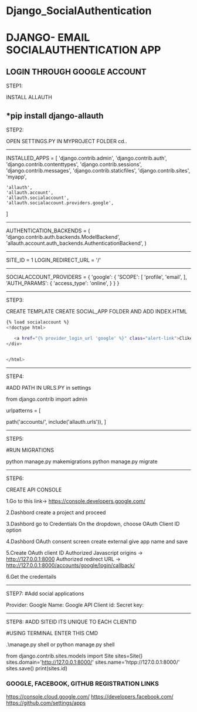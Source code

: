 # Django_SocialAuthentication
# DJANGO- EMAIL SOCIALAUTHENTICATION APP
 ## LOGIN THROUGH GOOGLE ACCOUNT
STEP1:

INSTALL ALLAUTH

*pip install django-allauth
-------------------------------------------------------------------
STEP2:

 OPEN SETTINGS.PY IN MYPROJECT FOLDER cd..
 
___________________________________________
INSTALLED_APPS = [
    'django.contrib.admin',
    'django.contrib.auth',
    'django.contrib.contenttypes',
    'django.contrib.sessions',
    'django.contrib.messages',
    'django.contrib.staticfiles',
    'django.contrib.sites',   
    'myapp',   
 
    'allauth',   
    'allauth.account',  
    'allauth.socialaccount',
    'allauth.socialaccount.providers.google', 
]
______________________________________________________________________
AUTHENTICATION_BACKENDS = (
 'django.contrib.auth.backends.ModelBackend',
 'allauth.account.auth_backends.AuthenticationBackend',
 )
________________________________________________________________________

SITE_ID = 1
LOGIN_REDIRECT_URL = '/'

______________________________________________________________________

SOCIALACCOUNT_PROVIDERS = {
    'google': {
        'SCOPE': [
            'profile',
            'email',
        ],
        'AUTH_PARAMS': {
            'access_type': 'online',
        }
    }
}
______________________________________________________________________

STEP3:

CREATE TEMPLATE CREATE SOCIAL_APP FOLDER AND ADD INDEX.HTML
```bash
{% load socialaccount %}
<!doctype html>

   <a href="{% provider_login_url 'google' %}" class="alert-link">Clike Here</a>Login with Google Accounts.
</div>
 

</html>
```

______________________________________________________________
STEP4:

#ADD PATH IN URLS.PY in settings

from django.contrib import admin


urlpatterns = [

 path('accounts/', include('allauth.urls')),
]

_________________________________________________________________

STEP5:

#RUN MIGRATIONS

python manage.py makemigrations
python manage.py migrate

_________________________________________________________________
STEP6:

CREATE API CONSOLE

1.Go to this link-> https://console.developers.google.com/

2.Dashbord create a project and proceed

3.Dashbord go to Credentials  On the dropdown, choose OAuth Client ID option

4.Dashbord OAuth consent screen create external give app name and save

5.Create OAuth client ID 
Authorized Javascript origins -> http://127.0.0.1:8000
Authorized redirect URL -> http://127.0.0.1:8000/accounts/google/login/callback/

6.Get the credentails

____________________________________________________________________
STEP7:
#Add social applications

Provider: Google
Name: Google API
Client id: 
Secret key: 


_____________________________________________________


STEP8:
#ADD SITEID ITS UNIQUE TO EACH CLIENTID

#USING TERMINAL ENTER THIS CMD

.\manage.py shell or python manage.py shell

from django.contrib.sites.models import Site
sites=Site()
sites.domain='http://127.0.0.1:8000/'
sites.name='htpp://127.0.0.1:8000/'
sites.save()
print(sites.id)




### GOOGLE, FACEBOOK, GITHUB REGISTRATION LINKS
https://console.cloud.google.com/
https://developers.facebook.com/
https://github.com/settings/apps


